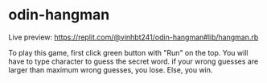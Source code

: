 # odin-hangman
Live preview: https://replit.com/@vinhbt241/odin-hangman#lib/hangman.rb  

To play this game, first click green button with "Run" on the top. You will have to type character to guess the secret word. if your wrong guesses are larger than maximum wrong guesses, you lose. Else, you win.
